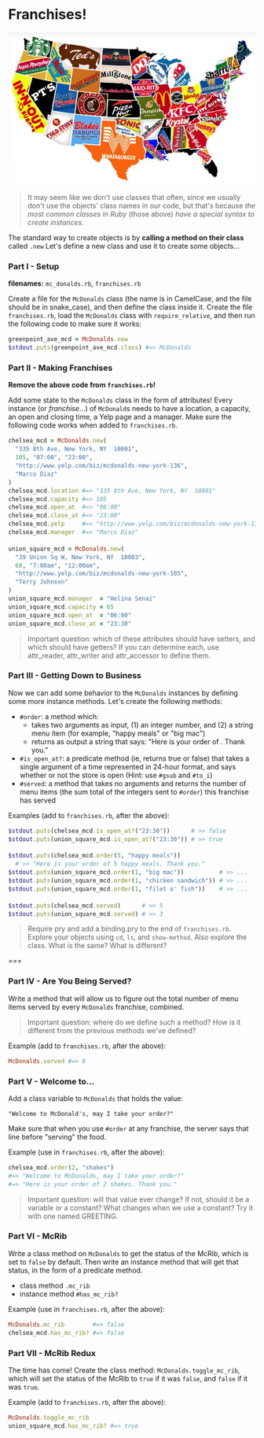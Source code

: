 # Franchises!

![Franchises of America, state-by-state](img/franchises.png)

> It may seem like we don't use classes that often, since we usually don't use the
> objects' class names in our code, but that's because *the most common classes in
> Ruby* (those above) *have a special syntax to create instances*.

The standard way to create objects is by **calling a method on their class**
called `.new` Let's define a new class and use it to create some objects...

### Part I - Setup

**filenames:** `mc_donalds.rb`, `franchises.rb`

Create a file for the `McDonalds` class (the name is in CamelCase, and the file
should be in snake_case), and then define the class inside it. Create the file
`franchises.rb`, load the `McDonalds` class with `require_relative`, and then
run the following code to make sure it works:

```ruby
greenpoint_ave_mcd = McDonalds.new
$stdout.puts(greenpoint_ave_mcd.class) #=> McDonalds
```

### Part II - Making Franchises

**Remove the above code from `franchises.rb`!**

Add some state to the `McDonalds` class in the form of attributes! Every instance
(or *franchise*...) of `McDonald`s needs to have a location, a capacity, an open
and closing time, a Yelp page and a manager. Make sure the following code works
when added to `franchises.rb`.

```ruby
chelsea_mcd = McDonalds.new(
  "335 8th Ave, New York, NY  10001",
  105, "07:00", "23:00",
  "http://www.yelp.com/biz/mcdonalds-new-york-136",
  "Marco Diaz"
)
chelsea_mcd.location #=> "335 8th Ave, New York, NY  10001"
chelsea_mcd.capacity #=> 105
chelsea_mcd.open_at  #=> "06:00"
chelsea_mcd.close_at #=> "23:00"
chelsea_mcd.yelp     #=> "http://www.yelp.com/biz/mcdonalds-new-york-136"
chelsea_mcd.manager  #=> "Marco Diaz"

union_square_mcd = McDonalds.new(
  "39 Union Sq W, New York, NY  10003",
  60, "7:00am", "12:00am",
  "http://www.yelp.com/biz/mcdonalds-new-york-105",
  "Terry Johnson"
)
union_square_mcd.manager  = "Helina Senai"
union_square_mcd.capacity = 65
union_square_mcd.open_at  = "06:00"
union_square_mcd.close_at = "23:30"
```

> Important question: which of these attributes should have setters, and which
> should have getters? If you can determine each, use attr_reader, attr_writer
> and attr_accessor to define them.

### Part III - Getting Down to Business

Now we can add some behavior to the `McDonalds` instances by defining some more
instance methods. Let's create the following methods:

- `#order`: a method which:
   - takes two arguments as input, (1) an integer number, and (2) a string menu
   item (for example, "happy meals" or "big mac")
   - returns as output a string that says:
   "Here is your order of <NUM> <MENUTIEM>. Thank you."
- `#is_open_at?`: a predicate method (ie, returns true or false) that takes a
single argument of a time represented in 24-hour format, and says whether or not
the store is open (Hint: use `#gsub` and `#to_i`)
- `#served`: a method that takes no arguments and returns the number of menu
items (the sum total of the integers sent to `#order`) this franchise has served

Examples (add to `franchises.rb`, after the above):

```ruby
$stdout.puts(chelsea_mcd.is_open_at?("23:30"))      # >> false
$stdout.puts(union_square_mcd.is_open_at?("23:30")) # >> true

$stdout.puts(chelsea_mcd.order(5, "happy meals"))
  # >> "Here is your order of 5 happy meals. Thank you."
$stdout.puts(union_square_mcd.order(1, "big mac"))          # >> ...
$stdout.puts(union_square_mcd.order(1, "chicken sandwich")) # >> ...
$stdout.puts(union_square_mcd.order(1, "filet o' fish"))    # >> ...

$stdout.puts(chelsea_mcd.served)      # >> 5
$stdout.puts(union_square_mcd.served) # >> 3
```

> Require pry and add a binding.pry to the end of `franchises.rb`. Explore your
> objects using `cd`, `ls`, and `show-method`. Also explore the class. What is
> the same? What is different?

===

### Part IV - Are You Being Served?

Write a method that will allow us to figure out the total number of menu items
served by every `McDonalds` franchise, combined.

> Important question: where do we define such a method? How is it different from
> the previous methods we've defined?

Example (add to `franchises.rb`, after the above):

```ruby
McDonalds.served #=> 8
```

### Part V - Welcome to...

Add a class variable to `McDonalds` that holds the value:

```
"Welcome to McDonald's, may I take your order?"
```

Make sure that when you use `#order` at any franchise, the server says that line
before "serving" the food.

Example (use in `franchises.rb`, after the above):

```ruby
chelsea_mcd.order(2, "shakes")
#=> "Welcome to McDonalds, may I take your order?"
#=> "Here is your order of 2 shakes. Thank you."
```

> Important question: will that value ever change? If not, should it be a
> variable or a constant? What changes when we use a constant? Try it with one
> named GREETING.

### Part VI - McRib

Write a class method on `McDonalds` to get the status of the McRib, which is set
to `false` by default. Then write an instance method that will get that status,
in the form of a predicate method.

- class method `.mc_rib`
- instance method `#has_mc_rib?`

Example (use in `franchises.rb`, after the above):

```ruby
McDonalds.mc_rib        #=> false
chelsea_mcd.has_mc_rib? #=> false
```

### Part VII - McRib Redux

The time has come! Create the class method: `McDonalds.toggle_mc_rib`, which
will set the status of the McRib to `true` if it was `false`, and `false` if it
was `true`.

Example (add to `franchises.rb`, after the above):

```ruby
McDonalds.toggle_mc_rib
union_square_mcd.has_mc_rib? #=> true
```

<!--
### Part ...

**filename:** `burger_king.rb`

### Part ...

**filenames:** `arbys.rb`, `wendys.rb`

### Part ...

**filename:** `food_court.rb`
 -->
